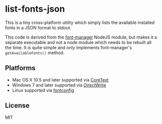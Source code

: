# list-fonts-json

This is a tiny cross-platform utility which simply lists the available installed fonts in a JSON format to stdout.

This code is derived from the [font-manager](https://github.com/foliojs/font-manager) NodeJS module, but makes it a separate executable and not a node module which needs to be rebuilt all the time. It is quite simple and only implements font-manager's `getAvailableFonts()` method. 

## Platforms

* Mac OS X 10.5 and later supported via [CoreText](https://developer.apple.com/library/mac/documentation/Carbon/reference/CoreText_Framework_Ref/_index.html)
* Windows 7 and later supported via [DirectWrite](http://msdn.microsoft.com/en-us/library/windows/desktop/dd368038(v=vs.85).aspx)
* Linux supported via [fontconfig](http://www.freedesktop.org/software/fontconfig)


## License

MIT
